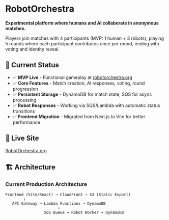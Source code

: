 # RobotOrchestra

**Experimental platform where humans and AI collaborate in anonymous matches.**

Players join matches with 4 participants (MVP: 1 human + 3 robots), playing 5 rounds where each participant contributes once per round, ending with voting and identity reveal.

## 🎯 Current Status

- ✅ **MVP Live** - Functional gameplay at [robotorchestra.org](https://robotorchestra.org)
- ✅ **Core Features** - Match creation, AI responses, voting, round progression
- ✅ **Persistent Storage** - DynamoDB for match state, SQS for async processing
- ✅ **Robot Responses** - Working via SQS/Lambda with automatic status transitions
- ✅ **Frontend Migration** - Migrated from Next.js to Vite for better performance

## 🚀 Live Site

[RobotOrchestra.org](https://robotorchestra.org)

## 🏗️ Architecture

### Current Production Architecture

```
Frontend (Vite/React) → CloudFront → S3 (Static Export)
        ↓
   API Gateway → Lambda Functions → DynamoDB
                       ↓
                 SQS Queue → Robot Worker → DynamoDB
```
